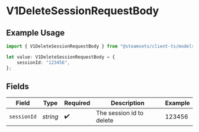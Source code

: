 # V1DeleteSessionRequestBody

## Example Usage

```typescript
import { V1DeleteSessionRequestBody } from "@steamsets/client-ts/models/components";

let value: V1DeleteSessionRequestBody = {
    sessionId: "123456",
};
```

## Fields

| Field                    | Type                     | Required                 | Description              | Example                  |
| ------------------------ | ------------------------ | ------------------------ | ------------------------ | ------------------------ |
| `sessionId`              | *string*                 | :heavy_check_mark:       | The session id to delete | 123456                   |